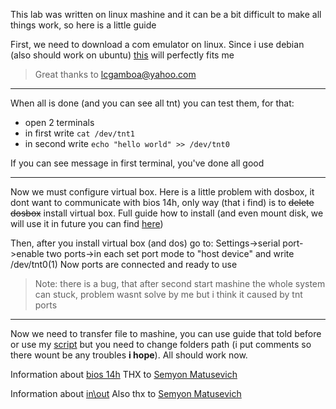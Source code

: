 This lab was written on linux mashine and it can be a bit difficult to make all things work, so here is a little guide

First, we need to download a com emulator on linux.
Since i use debian (also should work on ubuntu) [this](https://github.com/freemed/tty0tty) will perfectly fits me

> Great thanks to lcgamboa@yahoo.com

---

When all is done (and you can see all tnt) you can test them, for that:
  * open 2 terminals
  * in first write `cat /dev/tnt1`
  * in second write `echo "hello world" >> /dev/tnt0`

If you can see message in first terminal, you've done all good

---

Now we must configure virtual box.
Here is a little problem with dosbox, it dont want to communicate with bios 14h, only way (that i find) is to ~~delete dosbox~~ install virtual box.
Full guide how to install (and even mount disk, we will use it in future you can find [here](https://www.makeuseof.com/tag/run-ms-dos-games-apps-linux/))

Then, after you install virtual box (and dos) go to:
Settings->serial port->enable two ports->in each set port mode to "host device" and write /dev/tnt0(1)
Now ports are connected and ready to use

> Note: there is a bug, that after second start mashine the whole system can stuck, problem wasnt solve by me but i think it caused by tnt ports

---

Now we need to transfer file to mashine, you can use guide that told before or use my [script](https://github.com/raik199x/BSUIR-labs/blob/main/4%20semestr/APK/Laba%201%20(tty0tty)/DosMakesGoBrrrrrrrrrrrrrr.sh) but you need to change folders path (i put comments so there wount be any troubles **i hope**).
All should work now.


Information about [bios 14h](http://www.codenet.ru/progr/dos/int_0013.php) THX to [Semyon Matusevich](https://github.com/Xotab413)

Information about [in\out](https://sysprog.ru/post/komandy-in-i-out) Also thx to [Semyon Matusevich](https://github.com/Xotab413)
